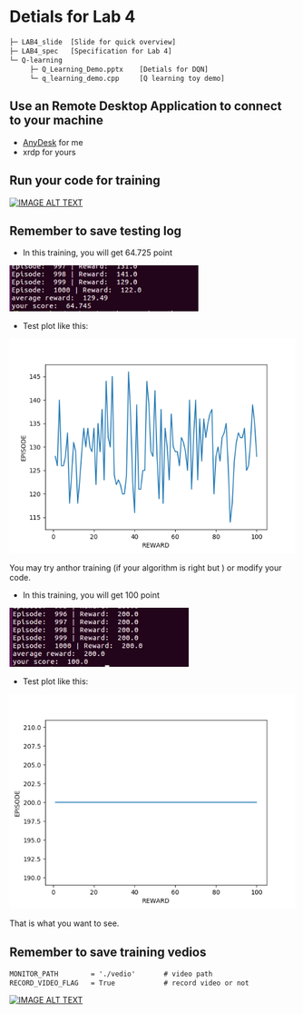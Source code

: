 
# Detials for Lab 4


```
├─ LAB4_slide  [Slide for quick overview]
├─ LAB4_spec   [Specification for Lab 4] 
└─ Q-learning   
     ├─ Q_Learning_Demo.pptx    [Detials for DQN]
     └─ q_learning_demo.cpp     [Q learning toy demo]
```

## Use an Remote Desktop Application to connect to your machine

- [AnyDesk](https://anydesk.com/remote-desktop) for me
- xrdp for yours

## Run your code for training

[![IMAGE ALT TEXT](http://img.youtube.com/vi/4Kt49E1Ir-I/0.jpg)](http://www.youtube.com/watch?v=4Kt49E1Ir-I)

## Remember to save testing log

- In this training, you will get 64.725 point 	

![](./images/2.png)

- Test plot like this:

![](./images/22.png)

You may try anthor training (if your algorithm is right but )
or modify your code.

- In this training, you will get 100 point 	

![](./images/1.png)

- Test plot like this:

![](./images/11.png)

That is what you want to see.

## Remember to save training vedios

```
MONITOR_PATH        = './vedio'       # video path
RECORD_VIDEO_FLAG   = True            # record video or not
```

[![IMAGE ALT TEXT](http://img.youtube.com/vi/oMmkCrACVmw/0.jpg)](http://www.youtube.com/watch?v=oMmkCrACVmw)